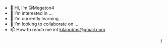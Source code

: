 - 👋 Hi, I’m @Megaton4
- 👀 I’m interested in ...
- 🌱 I’m currently learning ...
- 💞️ I’m looking to collaborate on ...
- 📫 How to reach me int kilanubbs@gmail.com

<!---
Megaton4/Megaton4 is a ✨ special ✨ repository because its `README.md` (this file) appears on your GitHub profile.
You can click the Preview link to take a look at your changes.
--->
<html>                                                                                                                                                                         <head>                                                                                                                                                                         <title>HTML marquee tag</title>                                                                                                                                    </head>                                                                                                                                                                  <body>                                                                                                                                                                          <marquee>Megaton force</marquee>                                                                                                                                    </body>                                                                                                                                                                  </body>                                                                                                                                                              </html>
